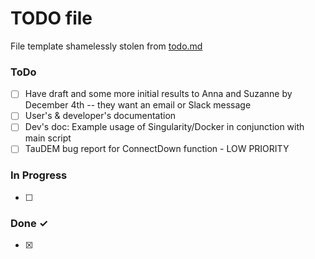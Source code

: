 # TODO file
File template shamelessly stolen from [todo.md](https://raw.githubusercontent.com/todomd/todo.md/master/TODO.md)

### ToDo

- [ ] Have draft and some more initial results to Anna and Suzanne by December 4th -- they want an email or Slack message
- [ ] User's & developer's documentation
- [ ] Dev's doc: Example usage of Singularity/Docker in conjunction with main script
- [ ] TauDEM bug report for ConnectDown function - LOW PRIORITY

### In Progress

- [ ] 

### Done ✓

- [x] 

